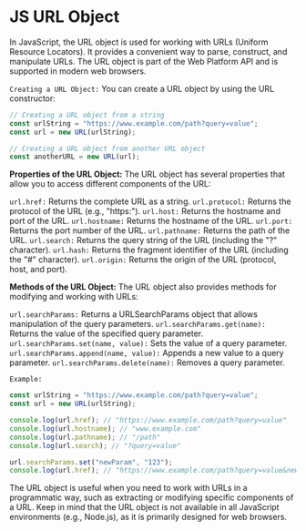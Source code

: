 # JS URL Object

In JavaScript, the URL object is used for working with URLs (Uniform Resource Locators). It provides a convenient way to parse, construct, and manipulate URLs. The URL object is part of the Web Platform API and is supported in modern web browsers.

`Creating a URL Object:`
You can create a URL object by using the URL constructor:

```javascript
// Creating a URL object from a string
const urlString = "https://www.example.com/path?query=value";
const url = new URL(urlString);

// Creating a URL object from another URL object
const anotherURL = new URL(url);
```

**Properties of the URL Object:**
The URL object has several properties that allow you to access different components of the URL:

`url.href:` Returns the complete URL as a string.
`url.protocol:` Returns the protocol of the URL (e.g., "https:").
`url.host:` Returns the hostname and port of the URL.
`url.hostname:` Returns the hostname of the URL.
`url.port:` Returns the port number of the URL.
`url.pathname:` Returns the path of the URL.
`url.search:` Returns the query string of the URL (including the "?" character).
`url.hash:` Returns the fragment identifier of the URL (including the "#" character).
`url.origin:` Returns the origin of the URL (protocol, host, and port).

**Methods of the URL Object:**
The URL object also provides methods for modifying and working with URLs:

`url.searchParams:` Returns a URLSearchParams object that allows manipulation of the query parameters.
`url.searchParams.get(name):` Returns the value of the specified query parameter.
`url.searchParams.set(name, value):` Sets the value of a query parameter.
`url.searchParams.append(name, value):` Appends a new value to a query parameter.
`url.searchParams.delete(name):` Removes a query parameter.

`Example:`

```javascript
const urlString = "https://www.example.com/path?query=value";
const url = new URL(urlString);

console.log(url.href); // "https://www.example.com/path?query=value"
console.log(url.hostname); // "www.example.com"
console.log(url.pathname); // "/path"
console.log(url.search); // "?query=value"

url.searchParams.set("newParam", "123");
console.log(url.href); // "https://www.example.com/path?query=value&newParam=123"
```

The URL object is useful when you need to work with URLs in a programmatic way, such as extracting or modifying specific components of a URL. Keep in mind that the URL object is not available in all JavaScript environments (e.g., Node.js), as it is primarily designed for web browsers.
